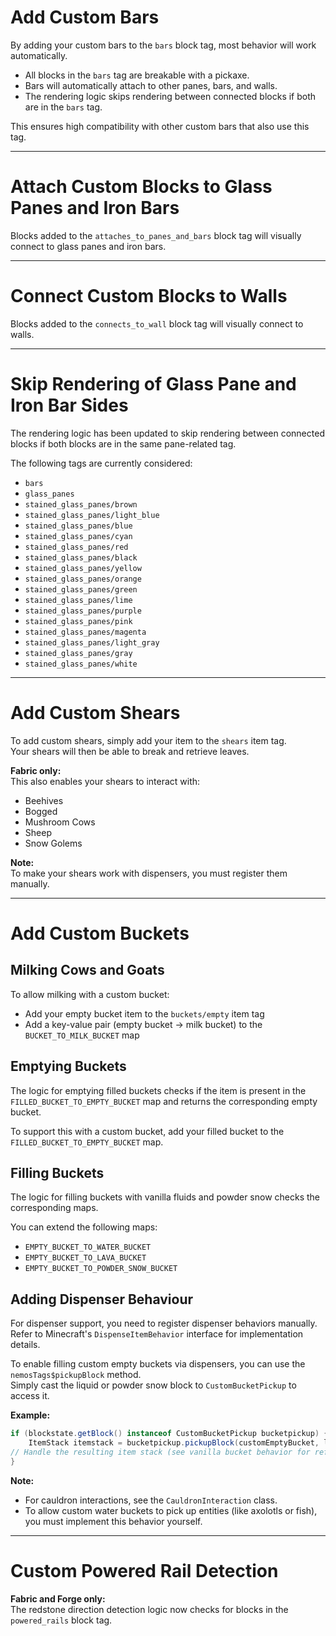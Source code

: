# Add Custom Bars

By adding your custom bars to the `bars` block tag, most behavior will work automatically.

- All blocks in the `bars` tag are breakable with a pickaxe.
- Bars will automatically attach to other panes, bars, and walls.
- The rendering logic skips rendering between connected blocks if both are in the `bars` tag.

This ensures high compatibility with other custom bars that also use this tag.

---

# Attach Custom Blocks to Glass Panes and Iron Bars

Blocks added to the `attaches_to_panes_and_bars` block tag will visually connect to glass panes and iron bars.

---

# Connect Custom Blocks to Walls

Blocks added to the `connects_to_wall` block tag will visually connect to walls.

---

# Skip Rendering of Glass Pane and Iron Bar Sides

The rendering logic has been updated to skip rendering between connected blocks if both blocks are in the same pane-related tag.

The following tags are currently considered:
- `bars`
- `glass_panes`
- `stained_glass_panes/brown`
- `stained_glass_panes/light_blue`
- `stained_glass_panes/blue`
- `stained_glass_panes/cyan`
- `stained_glass_panes/red`
- `stained_glass_panes/black`
- `stained_glass_panes/yellow`
- `stained_glass_panes/orange`
- `stained_glass_panes/green`
- `stained_glass_panes/lime`
- `stained_glass_panes/purple`
- `stained_glass_panes/pink`
- `stained_glass_panes/magenta`
- `stained_glass_panes/light_gray`
- `stained_glass_panes/gray`
- `stained_glass_panes/white`

---

# Add Custom Shears

To add custom shears, simply add your item to the `shears` item tag.  
Your shears will then be able to break and retrieve leaves.

**Fabric only:**  
This also enables your shears to interact with:
- Beehives
- Bogged
- Mushroom Cows
- Sheep
- Snow Golems

**Note:**  
To make your shears work with dispensers, you must register them manually.

---

# Add Custom Buckets

## Milking Cows and Goats

To allow milking with a custom bucket:
- Add your empty bucket item to the `buckets/empty` item tag
- Add a key-value pair (empty bucket → milk bucket) to the `BUCKET_TO_MILK_BUCKET` map

## Emptying Buckets

The logic for emptying filled buckets checks if the item is present in the `FILLED_BUCKET_TO_EMPTY_BUCKET` map and returns the corresponding empty bucket.

To support this with a custom bucket, add your filled bucket to the `FILLED_BUCKET_TO_EMPTY_BUCKET` map.

## Filling Buckets

The logic for filling buckets with vanilla fluids and powder snow checks the corresponding maps.

You can extend the following maps:
- `EMPTY_BUCKET_TO_WATER_BUCKET`
- `EMPTY_BUCKET_TO_LAVA_BUCKET`
- `EMPTY_BUCKET_TO_POWDER_SNOW_BUCKET`

## Adding Dispenser Behaviour

For dispenser support, you need to register dispenser behaviors manually.  
Refer to Minecraft's `DispenseItemBehavior` interface for implementation details.

To enable filling custom empty buckets via dispensers, you can use the `nemosTags$pickupBlock` method.  
Simply cast the liquid or powder snow block to `CustomBucketPickup` to access it.

**Example:**
```java
if (blockstate.getBlock() instanceof CustomBucketPickup bucketpickup) {
    ItemStack itemstack = bucketpickup.pickupBlock(customEmptyBucket, levelAccessor, blockpos, blockstate);
// Handle the resulting item stack (see vanilla bucket behavior for reference)
}
```

**Note:**
- For cauldron interactions, see the `CauldronInteraction` class.
- To allow custom water buckets to pick up entities (like axolotls or fish), you must implement this behavior yourself.

---

# Custom Powered Rail Detection
**Fabric and Forge only:**  
The redstone direction detection logic now checks for blocks in the `powered_rails` block tag.